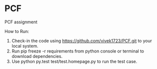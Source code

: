 # PCF
PCF assignment

How to Run:
1. Check-in the code using https://github.com/vivek1723/PCF.git to your local system.
2. Run pip freeze -r requirements from python console or terminal to download dependencies.
3. Use python py.test test/test.homepage.py to run the test case.
